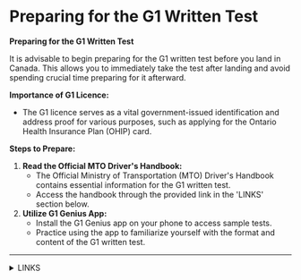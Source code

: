 # Preparing for the G1 Written Test

**Preparing for the G1 Written Test**

It is advisable to begin preparing for the G1 written test before you land in Canada. This allows you to immediately take the test after landing and avoid spending crucial time preparing for it afterward.

**Importance of G1 Licence:**

* The G1 licence serves as a vital government-issued identification and address proof for various purposes, such as applying for the Ontario Health Insurance Plan (OHIP) card.

**Steps to Prepare:**

1. **Read the Official MTO Driver's Handbook:**
   * The Official Ministry of Transportation (MTO) Driver's Handbook contains essential information for the G1 written test.
   * Access the handbook through the provided link in the 'LINKS' section below.
2. **Utilize G1 Genius App:**
   * Install the G1 Genius app on your phone to access sample tests.
   * Practice using the app to familiarize yourself with the format and content of the G1 written test.

***

<details>

<summary>LINKS</summary>

The Official Ministry of Transportation (MTO) Driver’s Handbook:\
[https://www.ontario.ca/document/official-mto-drivers-handbook](https://www.ontario.ca/document/official-mto-drivers-handbook)

</details>
